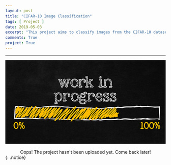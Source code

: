 ```yaml
---
layout: post
title: "CIFAR-10 Image Classification"
tags: [ Project ]
date: 2019-05-03
excerpt: "This project aims to classify images from the CIFAR-10 dataset. The dataset consists of airplanes, dogs, cats, and other objects. I begin with preprocessing the images, then train a convolutional neural network on all the samples. The images need to be normalized and the labels need to be one-hot encoded and then build a convolutional, max pooling, dropout, and fully connected layers. At the end, you'll get to see my neural network's predictions on the sample images."
comments: True
project: True
---
```


---

![png](/assets/img/wip.jpg)
<center> Oops! The project hasn't been uploaded yet. Come back later! </center>
{: .notice}
